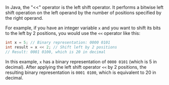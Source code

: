 In Java, the "<<" operator is the left shift operator. It performs a bitwise left shift operation on the left operand by the number of positions specified by the right operand.

For example, if you have an integer variable `x` and you want to shift its bits to the left by 2 positions, you would use the `<<` operator like this:

```java
int x = 5; // Binary representation: 0000 0101
int result = x << 2; // Shift left by 2 positions
// Result: 0001 0100, which is 20 in decimal
```

In this example, `x` has a binary representation of `0000 0101` (which is 5 in decimal). After applying the left shift operator `<<` by 2 positions, the resulting binary representation is `0001 0100`, which is equivalent to 20 in decimal.